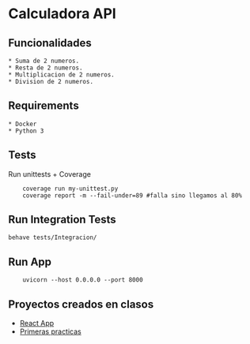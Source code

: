# Calculadora API

## Funcionalidades

    * Suma de 2 numeros.
    * Resta de 2 numeros.
    * Multiplicacion de 2 numeros.
    * Division de 2 numeros.

## Requirements

    * Docker
    * Python 3

## Tests

Run unittests + Coverage

```
    coverage run my-unittest.py
    coverage report -m --fail-under=89 #falla sino llegamos al 80%
```

## Run Integration Tests

```
behave tests/Integracion/
```

## Run App

```
    uvicorn --host 0.0.0.0 --port 8000
```

## Proyectos creados en clasos

* [React App](https://github.com/EladioDeveloper/ReactHelloWorld)
* [Primeras practicas](https://github.com/EladioDeveloper/ReactApp)